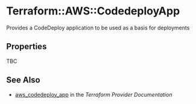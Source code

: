 # Terraform::AWS::CodedeployApp

Provides a CodeDeploy application to be used as a basis for deployments

## Properties

TBC

## See Also

* [aws_codedeploy_app](https://www.terraform.io/docs/providers/aws/r/codedeploy_app.html) in the _Terraform Provider Documentation_